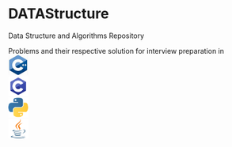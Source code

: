 # DATAStructure
Data Structure and Algorithms Repository

Problems and their respective solution for interview preparation in
<code>
<img height="40" src="https://github.com/SaquibAnsari0101/SaquibAnsari/blob/master/icons/cpp.jpg"></code>&nbsp;&nbsp;
<code>
<img height="40" src="https://github.com/SaquibAnsari0101/SaquibAnsari/blob/master/icons/c.webp"></code>&nbsp;&nbsp;
<code>
<img height="40" src="https://github.com/SaquibAnsari0101/SaquibAnsari/blob/master/icons/python.svg"></code>&nbsp;&nbsp;
<code>
<img height="40" src="https://github.com/SaquibAnsari0101/SaquibAnsari/blob/master/icons/java.svg"></code>&nbsp;&nbsp;
